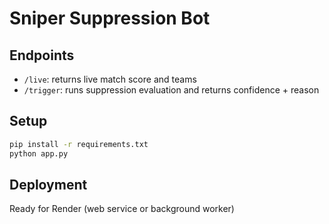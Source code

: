 # Sniper Suppression Bot

## Endpoints
- `/live`: returns live match score and teams
- `/trigger`: runs suppression evaluation and returns confidence + reason

## Setup
```bash
pip install -r requirements.txt
python app.py
```

## Deployment
Ready for Render (web service or background worker)

